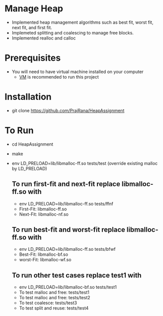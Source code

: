 # Manage Heap
+ Implemented heap management algorithms such as best fit, worst fit, next fit, and first fit. 
+ Implemeted splitting and coalescing to manage free blocks. 
+ Implemented realloc and calloc

# Prerequisites
+ You will need to have virtual machine installed on your computer
  - [VM](https://www.virtualbox.org/wiki/Downloads) is recommended to run this project

# Installation
+ git clone https://github.com/PrajRana/HeapAssignment

# To Run
+ cd HeapAssignment
+ make
+ env LD_PRELOAD=lib/libmalloc-ff.so tests/test (override existing malloc by LD_PRELOAD)

   ## To run first-fit and next-fit replace libmalloc-ff.so with
   + env LD_PRELOAD=lib/libmalloc-ff.so tests/ffnf
   + First-Fit: libmalloc-ff.so
   + Next-Fit: libmalloc-nf.so
  
   ## To run best-fit and worst-fit replace libmalloc-ff.so with
   + env LD_PRELOAD=lib/libmalloc-ff.so tests/bfwf
   + Best-Fit: libmalloc-bf.so
   + worst-Fit: libmalloc-wf.so
  
  ## To run other test cases replace test1 with
  + env LD_PRELOAD=lib/libmalloc-bf.so tests/test1
  + To test malloc and free: tests/test1
  + To test malloc and free: tests/test2
  + To test coalesce: tests/test3
  + To test split and reuse: tests/test4
  



